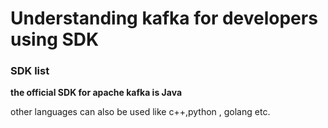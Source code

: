 # Understanding kafka for developers using SDK

###  SDK list 

<b> the official SDK for apache kafka is Java </b>
<p> other languages can also be used like c++,python , golang etc. </p>

